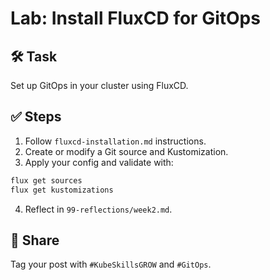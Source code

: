 # Lab: Install FluxCD for GitOps

## 🛠 Task
Set up GitOps in your cluster using FluxCD.

## ✅ Steps
1. Follow `fluxcd-installation.md` instructions.
2. Create or modify a Git source and Kustomization.
3. Apply your config and validate with:
```bash
flux get sources
flux get kustomizations
```

4. Reflect in `99-reflections/week2.md`.

## 📣 Share
Tag your post with `#KubeSkillsGROW` and `#GitOps`.
